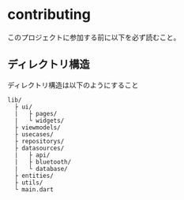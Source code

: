 # contributing
このプロジェクトに参加する前に以下を必ず読むこと。

## ディレクトリ構造
ディレクトリ構造は以下のようにすること
```
lib/
  ├ ui/
  |   ├ pages/
  |   └ widgets/
  ├ viewmodels/
  ├ usecases/
  ├ repositorys/
  ├ datasources/
  |   ├ api/
  |   ├ bluetooth/
  |   └ database/
  ├ entities/
  ├ utils/
  └ main.dart
```